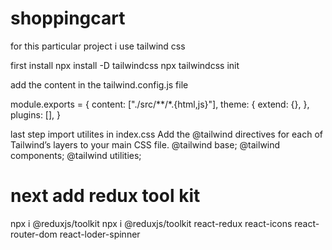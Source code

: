  # shoppingcart

for this particular project i use tailwind css

first install
npx install -D tailwindcss
npx tailwindcss init


add the content in the tailwind.config.js file

module.exports = {
  content: ["./src/**/*.{html,js}"],
  theme: {
    extend: {},
  },
  plugins: [],
}

last step import utilites in index.css
Add the @tailwind directives for each of Tailwind’s layers to your main CSS file.
@tailwind base;
@tailwind components;
@tailwind utilities;

# next add redux tool kit
npx i @reduxjs/toolkit
npx i @reduxjs/toolkit react-redux react-icons react-router-dom react-loder-spinner 